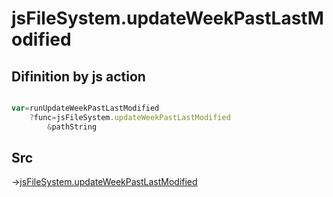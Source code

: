 # jsFileSystem.updateWeekPastLastModified

## Difinition by js action

```js.js

var=runUpdateWeekPastLastModified
	?func=jsFileSystem.updateWeekPastLastModified
		&pathString
```

## Src

->[jsFileSystem.updateWeekPastLastModified](https://github.com/puutaro/CommandClick/blob/master/app/src/main/java/com/puutaro/commandclick/fragment_lib/terminal_fragment/js_interface/file/JsFileSystem.kt#L429)


